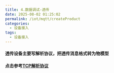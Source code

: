 ```yaml
---
title: 4.数据调试-透传
date: 2025-08-02 01:25:02
permalink: /iot/mqtt/createProduct
categories:
  - 设备接入
tags:
  - 设备接入
---
```


#### 透传设备主要写解析协议，把透传消息格式转为物模型

#### 点击参考[TCP解析协议](/iot/writeProtocol "TCP解析协议")
